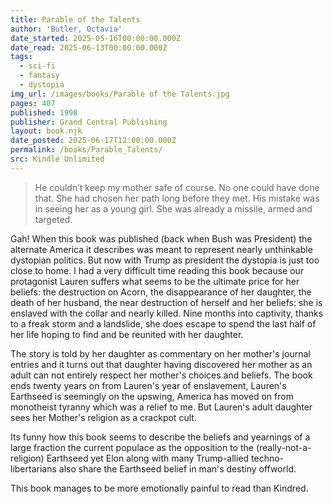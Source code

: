 ```yaml
---
title: Parable of the Talents
author: 'Butler, Octavia'
date_started: 2025-05-16T00:00:00.000Z
date_read: 2025-06-13T00:00:00.000Z
tags:
  - sci-fi
  - fantasy
  - dystopia
img_url: /images/books/Parable of the Talents.jpg
pages: 407
published: 1998
publisher: Grand Central Publishing
layout: book.njk
date_posted: 2025-06-17T12:00:00.000Z
permalink: /books/Parable_Talents/
src: Kindle Unlimited
---
```

<blockquote>
He couldn’t keep my mother safe of course. No one could have done that. She had chosen her path long before they met. His mistake was in seeing her as a young girl. She was already a missile, armed and targeted.
</blockquote>

Gah!  When this book was published (back when Bush was President) the alternate America it describes was meant to represent nearly unthinkable dystopian politics.  But now with Trump as president the dystopia is just too close to home.  I had a very difficult time reading this book because our protagonist Lauren suffers what seems to be the ultimate price for her beliefs: the destruction on Acorn, the disappearance of her daughter, the death of her husband, the near destruction of herself and her beliefs: she is enslaved with the collar and nearly killed. Nine months into captivity, thanks to a freak storm and a landslide, she does escape to spend the last half of her life hoping to find and be reunited with her daughter. 

The story is told by her daughter as commentary on her mother's journal entries and it turns out that daughter having discovered her mother as an adult can not entirely respect her mother's choices and beliefs.  The book ends twenty years on from Lauren's year of enslavement, Lauren's Earthseed is seemingly on the upswing, America has moved on from monotheist tyranny which was a relief to me.  But Lauren's adult daughter sees her Mother's religion as a crackpot cult.  

Its funny how this book seems to describe the beliefs and yearnings of a large fraction the current populace as the opposition to the (really-not-a-religion) Earthseed yet Elon along with many Trump-allied techno-libertarians also share the Earthseed belief in man's destiny offworld.

This book manages to be more emotionally painful to read than Kindred.  
<!--
* <span meta="11@2025-05-19T15:55:27.991Z"></span> So much resonates with Trumpism.  Earthseed is a cheesy hippie religion and Acorn is a cheesy hippie commune
* <span meta="11@2025-05-19T15:59:01.319Z"></span> “We can be a long-term success and the parents, ourselves, of a vast array of new peoples, new species,” she says, “or we can be just one more abortion. We can, we must, scatter the Earth’s living essence—human, plant, and animal—to extrasolar worlds: ‘The Destiny of Earthseed is to take root among the stars.’”
* <span meta="11@2025-05-19T16:05:54.625Z"></span> There is an Earthseed verse that goes like this: God is Change. God is Infinite, Irresistible, Inexorable, Indifferent. God is Trickster, Teacher, Chaos, Clay— God is Change. Beware: God exists to shape And to be shaped.
* <span meta="19@2025-05-22T04:45:30.879Z"></span> Beware: At war Or at peace, More people die Of unenlightened self-interest Than of any other disease.
* <span meta="37@2025-05-30T04:14:25.004Z"></span> its tough to read when there is so much foreboding

* <span meta="69@2025-06-12T15:17:18.968Z"></span> Lauren never found her daughter
-->
